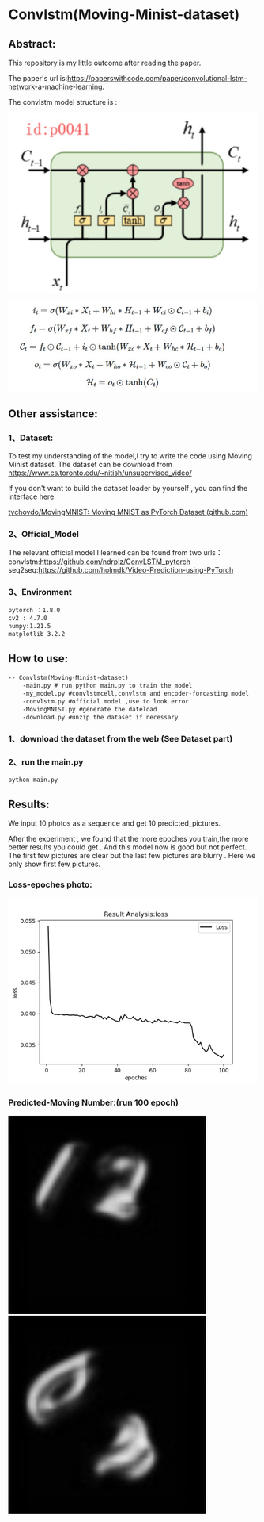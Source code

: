 # Convlstm(Moving-Minist-dataset)

## Abstract:

This repository is my little  outcome after reading the paper.

The paper's url is:https://paperswithcode.com/paper/convolutional-lstm-network-a-machine-learning. 

The convlstm model structure is :

![image-20230126222606107](./photos/convlstm2.jpg)

![image-20230126222606107](./photos/convlstm1.jpg)



## Other assistance:

### 1、Dataset:

To test my understanding of the model,I try to write the code using Moving Minist dataset.
The dataset can be download from https://www.cs.toronto.edu/~nitish/unsupervised_video/

If you don't want to build the dataset loader by yourself , you can find the interface here

[tychovdo/MovingMNIST: Moving MNIST as PyTorch Dataset (github.com)](https://github.com/tychovdo/MovingMNIST)

### 2、Official_Model

The relevant official model I learned can be found from two urls：
convlstm:https://github.com/ndrplz/ConvLSTM_pytorch
seq2seq:https://github.com/holmdk/Video-Prediction-using-PyTorch

### 3、Environment

```
pytorch ：1.8.0
cv2 : 4.7.0
numpy:1.21.5
matplotlib 3.2.2
```





## How to use:

```
-- Convlstm(Moving-Minist-dataset)
	-main.py # run python main.py to train the model 
	-my_model.py #convlstmcell,convlstm and encoder-forcasting model
	-convlstm.py #official model ,use to look error
	-MovingMNIST.py #generate the dateload
	-download.py #unzip the dataset if necessary
```



### 1、download the dataset from the web (See Dataset part)

### 2、run the main.py

```
python main.py
```

## Results:

We input 10 photos as a sequence and get 10 predicted_pictures.

After the experiment , we found that the more epoches you train,the more better results  you could get . And this model now is good but not perfect. The first few pictures are clear but the last few pictures are blurry . Here we only show first few pictures.

### Loss-epoches photo:

![image-20230126222606107](./my_model_loss.png)



### Predicted-Moving Number:(run 100 epoch)

<img src="./predict_1.jpg" width="400px" />



<img src="./predict_2.jpg" width="400px" />




